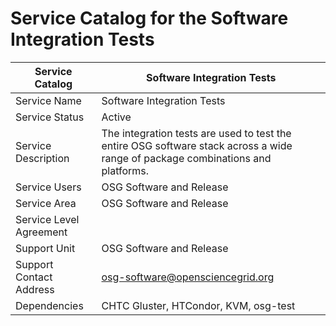 # Service Catalog for the Software Integration Tests

| Service Catalog         | Software Integration Tests                                                                                                      |
|-------------------------|---------------------------------------------------------------------------------------------------------------------------------|
| Service Name            | Software Integration Tests                                                                                                      |
| Service Status          | Active                                                                                                                          |
| Service Description     | The integration tests are used to test the entire OSG software stack across a wide range of package combinations and platforms. |
| Service Users           | OSG Software and Release                                                                                                        |
| Service Area            | OSG Software and Release                                                                                                        |
| Service Level Agreement |                                                                                                                                 |
| Support Unit            | OSG Software and Release                                                                                                        |
| Support Contact Address | osg-software@opensciencegrid.org                                                                                                |
| Dependencies            | CHTC Gluster, HTCondor, KVM, osg-test                                                                                           |

